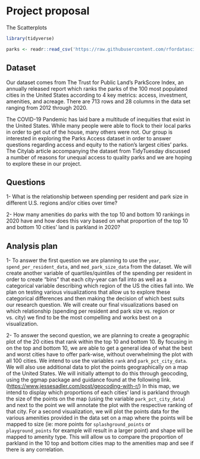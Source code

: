 Project proposal
================
The Scatterplots

``` r
library(tidyverse)
```

``` r
parks <- readr::read_csv('https://raw.githubusercontent.com/rfordatascience/tidytuesday/master/data/2021/2021-06-22/parks.csv')
```

## Dataset

Our dataset comes from The Trust for Public Land’s ParkScore Index, an
annually released report which ranks the parks of the 100 most populated
cities in the United States according to 4 key metrics: access,
investment, amenities, and acreage. There are 713 rows and 28 columns in
the data set ranging from 2012 through 2020.

The COVID-19 Pandemic has laid bare a multitude of inequities that exist
in the United States. While many people were able to flock to their
local parks in order to get out of the house, many others were not. Our
group is interested in exploring the Parks Access dataset in order to
answer questions regarding access and equity to the nation’s largest
cities’ parks. The Citylab article accompanying the dataset from
TidyTuesday discussed a number of reasons for unequal access to quality
parks and we are hoping to explore these in our project.

## Questions

1- What is the relationship between spending per resident and park size
in different U.S. regions and/or cities over time?

2- How many amenities do parks with the top 10 and bottom 10 rankings in
2020 have and how does this vary based on what proportion of the top 10
and bottom 10 cities’ land is parkland in 2020?

## Analysis plan

1- To answer the first question we are planning to use the `year`,
`spend_per_resident_data`, and `med_park_size_data` from the dataset. We
will create another variable of quartiles/quintiles of the spending per
resident in order to create “bins” that each city-year can fall into as
well as a categorical variable describing which region of the US the
cities fall into. We plan on testing various visualizations that allow
us to explore these categorical differences and then making the decision
of which best suits our research question. We will create our final
visualizations based on which relationship (spending per resident and
park size vs. region or vs. city) we find to be the most compelling and
works best on a visualization.

2- To answer the second question, we are planning to create a geographic
plot of the 20 cities that rank within the top 10 and bottom 10. By
focusing in on the top and bottom 10, we are able to get a general idea
of what the best and worst cities have to offer park-wise, without
overwhelming the plot with all 100 cities. We intend to use the
variables `rank` and `park_pct_city_data`. We will also use additional
data to plot the points geographically on a map of the United States. We
will initially attempt to do this through geocoding, using the ggmap
package and guidance found at the following link.
(<https://www.jessesadler.com/post/geocoding-with-r/>) In this map, we
intend to display which proportions of each cities’ land is parkland
through the size of the points on the map (using the variable
`park_pct_city_data`) and next to the point we will annotate the plot
with the respective ranking of that city. For a second visualization, we
will plot the points data for the various amenities provided in the data
set on a map where the points will be mapped to size (ie: more points
for `splashground_points` or `playground_points` for example will result
in a larger point) and shape will be mapped to amenity type. This will
allow us to compare the proportion of parkland in the 10 top and bottom
cities map to the amenities map and see if there is any correlation.
